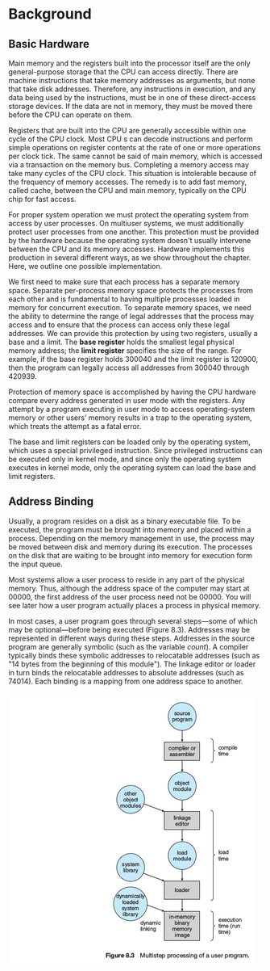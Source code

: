 # Background

## Basic Hardware
Main memory and the registers built into the processor itself are the only general-purpose storage that the CPU can access directly. There are machine instructions that take memory addresses as arguments, but none that take disk addresses. Therefore, any instructions in execution, and any data being used by the instructions, must be in one of these direct-access storage devices. If the data are not in memory, they must be moved there before the CPU can operate on them.  

Registers that are built into the CPU are generally accessible within one cycle of the CPU clock. Most CPU s can decode instructions and perform simple operations on register contents at the rate of one or more operations per clock tick. The same cannot be said of main memory, which is accessed via a transaction on the memory bus. Completing a memory access may take many cycles of the CPU clock. This situation is intolerable because of the frequency of memory accesses. The remedy is to add fast memory, called cache, between the CPU and main memory, typically on the CPU chip for fast access.  

For proper system operation we must protect the operating system from access by user processes. On multiuser systems, we must additionally protect user processes from one another. This protection must be provided by the hardware because the operating system doesn't usually intervene between the CPU and its memory accesses. Hardware implements this production in several different ways, as we show throughout the chapter. Here, we outline one possible implementation.  

We first need to make sure that each process has a separate memory space. Separate per-process memory space protects the processes from each other and is fundamental to having multiple processes loaded in memory for concurrent execution. To separate memory spaces, we need the ability to determine the range of legal addresses that the process may access and to ensure that the process can access only these legal addresses. We can provide this protection by using two registers, usually a base and a limit. The __base register__ holds the smallest legal physical memory address; the __limit register__ specifies the size of the range. For example, if the base register holds 300040 and the limit register is 120900, then the program can legally access all addresses from 300040 through 420939.  

Protection of memory space is accomplished by having the CPU hardware compare every address generated in user mode with the registers. Any attempt by a program executing in user mode to access operating-system memory or other users’ memory results in a trap to the operating system, which treats the attempt as a fatal error.  

The base and limit registers can be loaded only by the operating system, which uses a special privileged instruction. Since privileged instructions can be executed only in kernel mode, and since only the operating system executes in kernel mode, only the operating system can load the base and limit registers.

## Address Binding

Usually, a program resides on a disk as a binary executable file. To be executed, the program must be brought into memory and placed within a process. Depending on the memory management in use, the process may be moved between disk and memory during its execution. The processes on the disk that are waiting to be brought into memory for execution form the input queue.  

Most systems allow a user process to reside in any part of the physical memory. Thus, although the address space of the computer may start at 00000, the first address of the user process need not be 00000. You will see later how a user program actually places a process in physical memory.  

In most cases, a user program goes through several steps—some of which may be optional—before being executed (Figure 8.3). Addresses may be represented in different ways during these steps. Addresses in the source program are generally symbolic (such as the variable _count_). A compiler typically binds these symbolic addresses to relocatable addresses (such as "14 bytes from the beginning of this module"). The linkage editor or loader in turn binds the relocatable addresses to absolute addresses (such as 74014). Each binding is a mapping from one address space to another.  

![8.3](https://github.com/opwid/Library/blob/master/Operating%20System%20Concepts/Images/8.3.png) 














